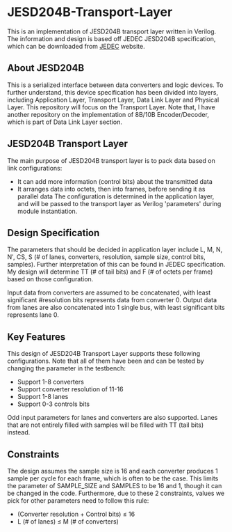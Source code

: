 # JESD204B-Transport-Layer

This is an implementation of JESD204B transport layer written in Verilog. The information and design is based off JEDEC JESD204B specification, which can be downloaded from [JEDEC](https://www.jedec.org/sites/default/files/docs/JESD204B.pdf) website.

## About JESD204B

This is a serialized interface between data converters and logic devices. To further understand, this device specification has been divided into layers, including Application Layer, Transport Layer, Data Link Layer and Physical Layer. This repository will focus on the Transport Layer. Note that, I have another repository on the implementation of 8B/10B Encoder/Decoder, which is part of Data Link Layer section.

## JESD204B Transport Layer

The main purpose of JESD204B transport layer is to pack data based on link configurations:
*	It can add more information (control bits) about the transmitted data
*	It arranges data into octets, then into frames, before sending it as parallel data
The configuration is determined in the application layer, and will be passed to the transport layer as Verilog 'parameters' during module instantiation.

## Design Specification

The parameters that should be decided in application layer include L, M, N, N', CS, S (# of lanes, converters, resolution, sample size, control bits, samples). Further interpretation of this can be found in JEDEC specification. My design will determine TT (# of tail bits) and F (# of octets per frame) based on those configuration. 

Input data from converters are assumed to be concatenated, with least significant #resolution bits represents data from converter 0. Output data from lanes are also concatenated into 1 single bus, with least significant bits represents lane 0. 

## Key Features

This design of JESD204B Transport Layer supports these following configurations. Note that all of them have been and can be tested by changing the parameter in the testbench:
* Support 1-8 converters
* Support converter resolution of 11-16
* Support 1-8 lanes
* Support 0-3 controls bits 

Odd input parameters for lanes and converters are also supported. Lanes that are not entirely filled with samples will be filled with TT (tail bits) instead.  

## Constraints

The design assumes the sample size is 16 and each converter produces 1 sample per cycle for each frame, which is often to be the case. This limits the parameter of SAMPLE_SIZE and SAMPLES to be 16 and 1, though it can be changed in the code. Furthermore, due to these 2 constraints, values we pick for other parameters need to follow this rule:
* (Converter resolution + Control bits) ≤ 16
* L (# of lanes) ≤ M (# of converters)

